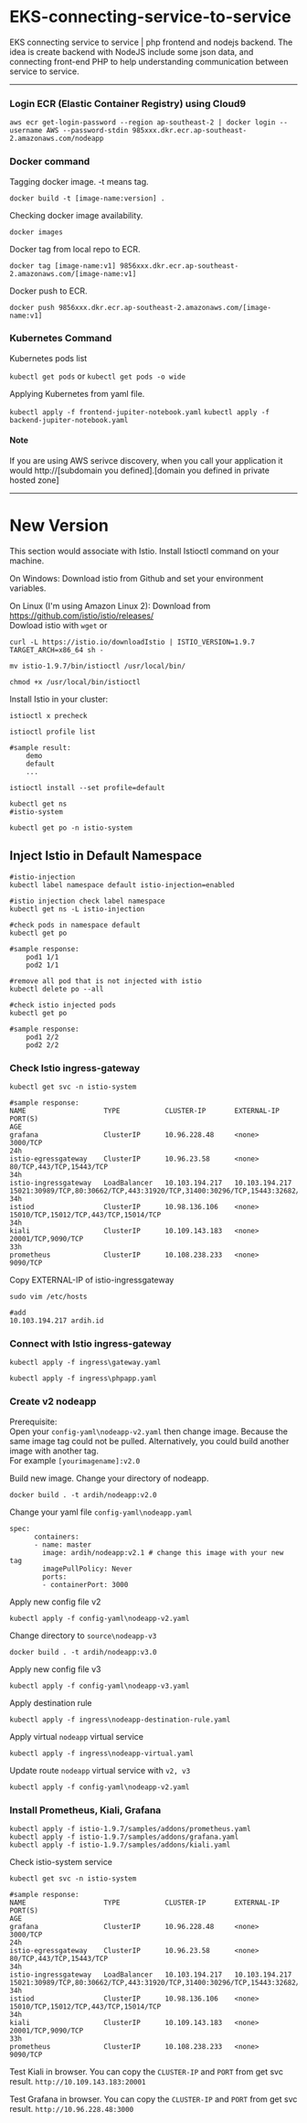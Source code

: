 # EKS-connecting-service-to-service
EKS connecting service to service | php frontend and nodejs backend. The idea is create backend with NodeJS include some json data, and connecting front-end PHP to help understanding communication between service to service. 

--- 

### Login ECR (Elastic Container Registry) using Cloud9

`aws ecr get-login-password --region ap-southeast-2 | docker login --username AWS --password-stdin 985xxx.dkr.ecr.ap-southeast-2.amazonaws.com/nodeapp
`



### Docker command
Tagging docker image. -t means tag. 

`docker build -t [image-name:version] . `


Checking docker image availability. 

`
docker images
`



Docker tag from local repo to ECR. 

`docker tag [image-name:v1] 9856xxx.dkr.ecr.ap-southeast-2.amazonaws.com/[image-name:v1]`



Docker push to ECR. 

`docker push 9856xxx.dkr.ecr.ap-southeast-2.amazonaws.com/[image-name:v1]`

### Kubernetes Command
Kubernetes pods list

`kubectl get pods`
or 
`kubectl get pods -o wide`

Applying Kubernetes from yaml file. 

`kubectl apply -f frontend-jupiter-notebook.yaml`
`kubectl apply -f backend-jupiter-notebook.yaml`

#### Note
If you are using AWS serivce discovery, when you call your application it would http://[subdomain you defined].[domain you defined in private hosted zone]

---

# New Version
This section would associate with Istio. Install Istioctl command on your machine.  

On Windows: 
Download istio from Github and set your environment variables. 

On Linux (I'm using Amazon Linux 2): 
Download from https://github.com/istio/istio/releases/  
Dowload istio with 
`wget` or

```
curl -L https://istio.io/downloadIstio | ISTIO_VERSION=1.9.7 TARGET_ARCH=x86_64 sh -

mv istio-1.9.7/bin/istioctl /usr/local/bin/

chmod +x /usr/local/bin/istioctl
```

Install Istio in your cluster: 
```
istioctl x precheck

istioctl profile list

#sample result: 
    demo
    default
    ...

istioctl install --set profile=default

kubectl get ns
#istio-system

kubectl get po -n istio-system
```

## Inject Istio in Default Namespace
```
#istio-injection
kubectl label namespace default istio-injection=enabled

#istio injection check label namespace
kubectl get ns -L istio-injection

#check pods in namespace default
kubectl get po

#sample response:
    pod1 1/1
    pod2 1/1

#remove all pod that is not injected with istio
kubectl delete po --all

#check istio injected pods
kubectl get po

#sample response: 
    pod1 2/2
    pod2 2/2
```

### Check Istio ingress-gateway
```
kubectl get svc -n istio-system

#sample response:
NAME                   TYPE           CLUSTER-IP       EXTERNAL-IP      PORT(S)                                                                      AGE
grafana                ClusterIP      10.96.228.48     <none>           3000/TCP                                                                     24h
istio-egressgateway    ClusterIP      10.96.23.58      <none>           80/TCP,443/TCP,15443/TCP                                                     34h
istio-ingressgateway   LoadBalancer   10.103.194.217   10.103.194.217   15021:30989/TCP,80:30662/TCP,443:31920/TCP,31400:30296/TCP,15443:32682/TCP   34h
istiod                 ClusterIP      10.98.136.106    <none>           15010/TCP,15012/TCP,443/TCP,15014/TCP                                        34h
kiali                  ClusterIP      10.109.143.183   <none>           20001/TCP,9090/TCP                                                           33h
prometheus             ClusterIP      10.108.238.233   <none>           9090/TCP              
```

Copy EXTERNAL-IP of istio-ingressgateway
```
sudo vim /etc/hosts

#add
10.103.194.217 ardih.id
```
### Connect with Istio ingress-gateway
```
kubectl apply -f ingress\gateway.yaml

kubectl apply -f ingress\phpapp.yaml
```

### Create v2 nodeapp
Prerequisite:  
Open your `config-yaml\nodeapp-v2.yaml` then change image. Because the same image tag could not be pulled. Alternatively, you could build another image with another tag.  
For example `[yourimagename]:v2.0`

Build new image. Change your directory of nodeapp.
```
docker build . -t ardih/nodeapp:v2.0
```

Change your yaml file `config-yaml\nodeapp.yaml`

```
spec:
      containers:
      - name: master
        image: ardih/nodeapp:v2.1 # change this image with your new tag
        imagePullPolicy: Never
        ports:
        - containerPort: 3000
```

Apply new config file v2
```
kubectl apply -f config-yaml\nodeapp-v2.yaml
```

Change directory to `source\nodeapp-v3`
```
docker build . -t ardih/nodeapp:v3.0
```

Apply new config file v3
```
kubectl apply -f config-yaml\nodeapp-v3.yaml
```

Apply destination rule
```
kubectl apply -f ingress\nodeapp-destination-rule.yaml
```

Apply virtual `nodeapp` virtual service
```
kubectl apply -f ingress\nodeapp-virtual.yaml
```

Update route `nodeapp` virtual service with `v2, v3`
```
kubectl apply -f config-yaml\nodeapp-v2.yaml
```

### Install Prometheus, Kiali, Grafana
```
kubectl apply -f istio-1.9.7/samples/addons/prometheus.yaml
kubectl apply -f istio-1.9.7/samples/addons/grafana.yaml
kubectl apply -f istio-1.9.7/samples/addons/kiali.yaml
```

Check istio-system service  
```
kubectl get svc -n istio-system

#sample response:
NAME                   TYPE           CLUSTER-IP       EXTERNAL-IP      PORT(S)                                                                      AGE
grafana                ClusterIP      10.96.228.48     <none>           3000/TCP                                                                     24h
istio-egressgateway    ClusterIP      10.96.23.58      <none>           80/TCP,443/TCP,15443/TCP                                                     34h
istio-ingressgateway   LoadBalancer   10.103.194.217   10.103.194.217   15021:30989/TCP,80:30662/TCP,443:31920/TCP,31400:30296/TCP,15443:32682/TCP   34h
istiod                 ClusterIP      10.98.136.106    <none>           15010/TCP,15012/TCP,443/TCP,15014/TCP                                        34h
kiali                  ClusterIP      10.109.143.183   <none>           20001/TCP,9090/TCP                                                           33h
prometheus             ClusterIP      10.108.238.233   <none>           9090/TCP    
```

Test Kiali in browser. You can copy the `CLUSTER-IP` and `PORT` from get svc result.
`http://10.109.143.183:20001`

Test Grafana in browser. You can copy the `CLUSTER-IP` and `PORT` from get svc result.
`http://10.96.228.48:3000`

